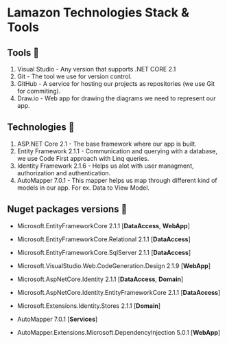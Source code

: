 # Lamazon Technologies Stack & Tools

## Tools 🔨
1. Visual Studio - Any version that supports .NET CORE 2.1
2. Git - The tool we use for version control.
3. GitHub - A service for hosting our projects as repositories (we use Git for commiting).
4. Draw.io - Web app for drawing the diagrams we need to represent our app.

## Technologies 🔩
1. ASP.NET Core 2.1 - The base framework where our app is built.
2. Entity Framework 2.1.1 - Communication and querying with a database, we use Code First approach with Linq queries.
3. Identity Framework 2.1.6 - Helps us alot with user managment, authorization and authentication.
4. AutoMapper 7.0.1 - This mapper helps us map through different kind of models in our app. For ex. Data to View Model.

## Nuget packages versions 🔌
* Microsoft.EntityFrameworkCore 2.1.1 [**DataAccess**, **WebApp**]  
* Microsoft.EntityFrameworkCore.Relational 2.1.1 [**DataAccess**]  
* Microsoft.EntityFrameworkCore.SqlServer 2.1.1 [**DataAccess**]  
* Microsoft.VisualStudio.Web.CodeGeneration.Design 2.1.9 [**WebApp**]

* Microsoft.AspNetCore.Identity 2.1.1 [**DataAccess**, **Domain**]  
* Microsoft.AspNetCore.Identity.EntityFrameworkCore 2.1.1 [**DataAccess**]  
* Microsoft.Extensions.Identity.Stores 2.1.1 [**Domain**]  

* AutoMapper 7.0.1 [**Services**]
* AutoMapper.Extensions.Microsoft.DependencyInjection 5.0.1 [**WebApp**]